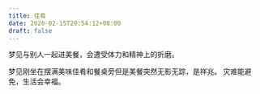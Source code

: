 ```yaml
---
title: 佳肴
date: 2020-02-15T20:54:12+08:00
draft: false
---
```


梦见与别人一起进美餐，会遭受体力和精神上的折磨。


梦见刚坐在摆满美味佳肴和餐桌旁但是美餐突然无影无踪，是祥兆。
灾难能避免，生活会幸福。
